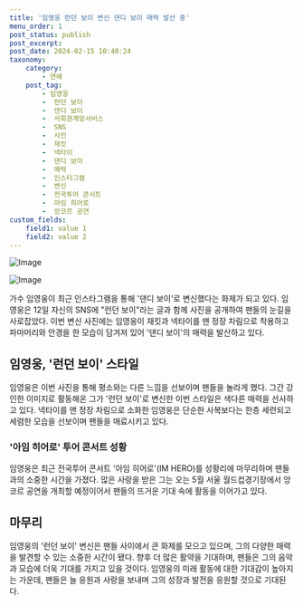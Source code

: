```yaml
---
title: '임영웅 런던 보이 변신 댄디 보이 매력 발산 중'
menu_order: 1
post_status: publish
post_excerpt: 
post_date: 2024-02-15 10:40:24
taxonomy:
    category:
        - 연예
    post_tag:
        - 임영웅
        -  런던 보이
        -  댄디 보이
        -  사회관계망서비스
        -  SNS
        -  사진
        -  재킷
        -  넥타이
        -  댄디 보이
        -  매력
        -  인스타그램
        -  변신
        -  전국투어 콘서트
        -  아임 히어로
        -  앙코르 공연
custom_fields:
    field1: value 1
    field2: value 2
---
```


![Image](https://mimgnews.pstatic.net/image/421/2024/02/13/0007347517_001_20240213101423836.jpg?type=w540)

![Image](https://ssl.pstatic.net/mimgnews/image/421/2024/02/13/0007347517_002_20240213101423886.jpg?type=w540)

가수 임영웅이 최근 인스타그램을 통해 '댄디 보이'로 변신했다는 화제가 되고 있다. 임영웅은 12일 자신의 SNS에 "런던 보이"라는 글과 함께 사진을 공개하여 팬들의 눈길을 사로잡았다. 이번 변신 사진에는 임영웅이 재킷과 넥타이를 맨 정장 차림으로 착용하고 파마머리와 안경을 한 모습이 담겨져 있어 '댄디 보이'의 매력을 발산하고 있다.
## 임영웅, '런던 보이' 스타일
임영웅은 이번 사진을 통해 평소와는 다른 느낌을 선보이며 팬들을 놀라게 했다. 그간 강인한 이미지로 활동해온 그가 '런던 보이'로 변신한 이번 스타일은 색다른 매력을 선사하고 있다. 넥타이를 맨 정장 차림으로 소화한 임영웅은 단순한 사복보다는 한층 세련되고 세렴한 모습을 선보이며 팬들을 매료시키고 있다.
### '아임 히어로' 투어 콘서트 성황
임영웅은 최근 전국투어 콘서트 '아임 히어로'(IM HERO)를 성황리에 마무리하며 팬들과의 소중한 시간을 가졌다. 많은 사랑을 받은 그는 오는 5월 서울 월드컵경기장에서 앙코르 공연을 개최할 예정이어서 팬들의 뜨거운 기대 속에 활동을 이어가고 있다.
## 마무리
임영웅의 '런던 보이' 변신은 팬들 사이에서 큰 화제를 모으고 있으며, 그의 다양한 매력을 발견할 수 있는 소중한 시간이 됐다. 향후 더 많은 활약을 기대하며, 팬들은 그의 음악과 모습에 더욱 기대를 가지고 있을 것이다. 임영웅의 미래 활동에 대한 기대감이 높아지는 가운데, 팬들은 늘 응원과 사랑을 보내며 그의 성장과 발전을 응원할 것으로 기대된다.
